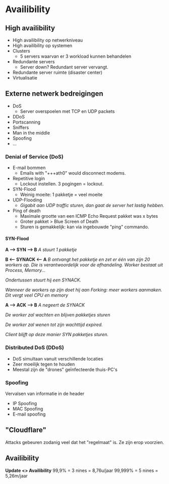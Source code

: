 # Availibility
## High availibility
- High availibility op netwerkniveau
- High availibility op systemen
- Clusters
  - 5 servers waarvan er 3 workload kunnen behandelen
- Redundante servers
  - Server down? Redundant server vervangt.
- Redundante server ruimte (disaster center)
- Virtualisatie

## Externe netwerk bedreigingen
- DoS
  - Server overspoelen met TCP en UDP packets
- DDoS
- Portscanning
- Sniffers
- Man in the middle
- Spoofing
- ...

### Denial of Service (DoS)
- E-mail bommen
  - Emails with "+++ath0" would disconnect modems.
- Repetitive login
  - Lockout instellen. 3 pogingen = lockout.
- SYN-Flood
  - Weinig moeite: 1 pakketje = veel moeite
- UDP-Flooding
  - *Gigabit aan UDP traffic sturen, dan gaat de server het lastig hebben.*
- Ping of death
  - Maximale grootte van een ICMP Echo Request pakket was x bytes
  - Groter pakket > Blue Screen of Death
  - Sturen is gemakkelijk: kan via ingebouwde "ping" commando.

#### SYN-Flood
**A --> SYN --> B**
*A stuurt 1 pakketje*

**B <-- SYNACK <-- A**
*B ontvangt het pakketje en zet er één van zijn 20 workers op. Die is verantwoordelijk voor de afhandeling. Worker bestaat uit Process, Memory...*

*Ondertussen stuurt hij een SYNACK.*

*Wanneer de workers op zijn doet hij aan Forking: meer workers aanmaken. Dit vergt veel CPU en memory*

**A --> ACK --> B**
*A negeert de SYNACK*

*De worker zal wachten en blijven pakketjes sturen*

*De worker zal wenen tot zijn wachttijd expired.*

*Client blijft op deze manier SYN pakketjes sturen.*

### Distributed DoS (DDoS)
- DoS simultaan vanuit verschillende locaties
- Zeer moeilijk tegen te houden
- Meestal zijn de "drones" geïnfecteerde thuis-PC's

### Spoofing
Vervalsen van informatie in de header
- IP Spoofing
- MAC Spoofing
- E-mail spoofing

## "Cloudflare"
Attacks gebeuren zodanig veel dat het "regelmaat" is.
Ze zijn erop voorzien.


## Availibility
**Update <> Availibility**
99,9% = 3 nines = 8,76u/jaar
99,999% = 5 nines = 5,26m/jaar
<!--stackedit_data:
eyJoaXN0b3J5IjpbLTE5MTQ2OTIzMDMsMTY4Mzc3OTg1Ml19
-->